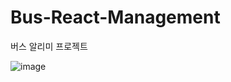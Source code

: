 # Bus-React-Management

버스 알리미 프로젝트

![image](https://user-images.githubusercontent.com/59923602/156166324-15929d94-0319-414e-bff8-7190383fdeba.png)
